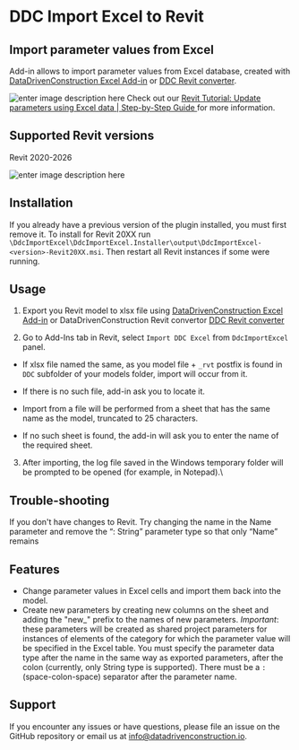 # DDC Import Excel to Revit
## Import parameter values from Excel

 Add-in allows to import parameter values from Excel database, created with [DataDrivenConstruction Excel Add-in](https://datadrivenconstruction.io/index.php/ddc-excel-plugin-for-working-with-revit-ifc-and-dwg/) or [DDC Revit converter](https://datadrivenconstruction.io/index.php/convertors/).

![enter image description here](https://datadrivenconstruction.io/wp-content/uploads/2024/07/youtube-logo-youtube-icon-transparent-free-png-1.png) Check out our [Revit Tutorial: Update parameters using Excel data | Step-by-Step Guide
](https://www.youtube.com/watch?v=lMTcacVK-k4&ab_channel=DataDrivenConstruction) for more information.


## Supported Revit versions

Revit 2020-2026

![enter image description here](https://datadrivenconstruction.io/wp-content/uploads/2024/07/project-data-3.gif)

## Installation

If you already have a previous version of the plugin installed, you must first remove it. To install for Revit 20XX run `\DdcImportExcel\DdcImportExcel.Installer\output\DdcImportExcel-<version>-Revit20XX.msi`. Then restart all Revit instances if some were running.

## Usage

1. Export you Revit model to xlsx file using [DataDrivenConstruction Excel Add-in](https://datadrivenconstruction.io/index.php/ddc-excel-plugin-for-working-with-revit-ifc-and-dwg/) or DataDrivenConstruction Revit convertor  [DDC Revit converter](https://datadrivenconstruction.io/index.php/convertors/)

2. Go to Add-Ins tab in Revit, select `Import DDC Excel` from `DdcImportExcel` panel.

- If xlsx file named the same, as you model file + `_rvt` postfix is found in `DDC` subfolder of your models folder, import will occur from it.

- If there is no such file, add-in ask you to locate it.

- Import from a file will be performed from a sheet that has the same name as the model, truncated to 25 characters.

- If no such sheet is found, the add-in will ask you to enter the name of the required sheet.

3. After importing, the log file saved in the Windows temporary folder will be prompted to be opened (for example, in Notepad).\
## Trouble-shooting

If you don't have changes to Revit. Try changing the name in the Name parameter and remove the “: String” parameter type so that only “Name” remains

## Features

- Change parameter values in Excel cells and import them back into the model.
- Create new parameters by creating new columns on the sheet and adding the "new_" prefix to the names of new parameters. *Important*: these parameters will be created as shared project parameters for instances of elements of the category for which the parameter value will be specified in the Excel table. You must specify the parameter data type after the name in the same way as exported parameters, after the colon (currently, only String type is supported). There must be a ` : ` (space-colon-space) separator after the parameter name.

 
## Support
If you encounter any issues or have questions, please file an issue on the GitHub repository or email us at info@datadrivenconstruction.io.
